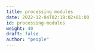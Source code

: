 ```yaml
---
title: processing modules
date: 2022-12-04T02:19:02+01:00
id: processing-modules
weight: 40
draft: false
author: "people"
---
```

